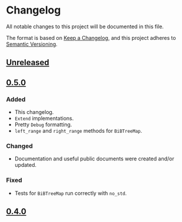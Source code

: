 # Changelog

All notable changes to this project will be documented in this file.

The format is based on [Keep a Changelog](https://keepachangelog.com/en/1.0.0/),
and this project adheres to [Semantic Versioning](https://semver.org/spec/v2.0.0.html).

<!--
Added, Changed, Deprecated, Removed, Fixed, Security
-->

## [Unreleased]

## [0.5.0]

### Added
- This changelog.
- `Extend` implementations.
- Pretty `Debug` formatting.
- `left_range` and `right_range` methods for `BiBTreeMap`.

### Changed
- Documentation and useful public documents were created and/or updated.

### Fixed
- Tests for `BiBTreeMap` run correctly with `no_std`.

## [0.4.0]

[Unreleased]: https://github.com/billyrieger/bimap-rs/compare/v0.5.0...HEAD
[0.5.0]: https://github.com/billyrieger/bimap-rs/compare/v0.4.0...v0.5.0
[0.4.0]: https://github.com/billyrieger/bimap-rs/releases/tag/v0.4.0

